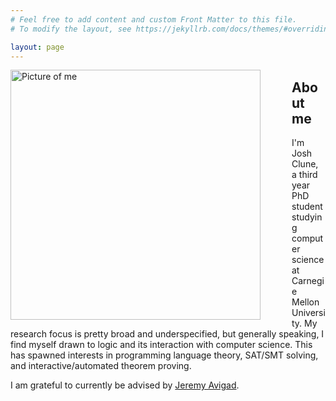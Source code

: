 ```yaml
---
# Feel free to add content and custom Front Matter to this file.
# To modify the layout, see https://jekyllrb.com/docs/themes/#overriding-theme-defaults

layout: page
---
```


<img style="float: left; padding-right: 50px" src="img/Headshot.png" alt="Picture of me" width="400"/> 
<h2>About me</h2>
<p>I'm Josh Clune, a third year PhD student studying computer science at Carnegie Mellon University. My research focus is pretty broad and underspecified, but generally speaking, I find myself drawn to logic and its interaction with computer science. This has spawned interests in programming language theory, SAT/SMT solving, and interactive/automated theorem proving.</p>

<p>I am grateful to currently be advised by <a href="https://www.andrew.cmu.edu/user/avigad/">Jeremy Avigad</a>.</p>
